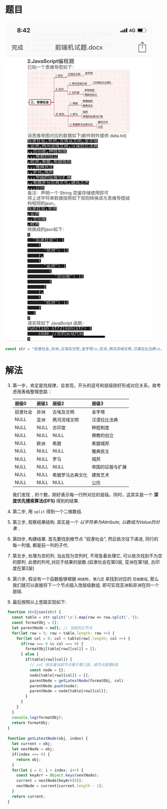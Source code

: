 
# 题目
![str2json](../picture/str2json.png)



```javascript
const str = "奴隶社会,非洲,古埃及文明,金字塔\n,亚洲,两河流域文明,汉谟拉比法典\n,,古印度,种姓制度\n,,,佛教的创立\n,欧洲,希腊,希腊城邦\n,,,雅典民主\n,,罗马,城邦\n,,,帝国的征服与扩展\n,,希腊罗马古典文化,建筑艺术\n,,,公历";
```
# 解法

3. 第一步，肯定是找规律，会发现，开头的逗号和层级刚好形成对应关系，故考虑用表格整理思路：

   | 层级0    | 层级1 | 层级2            | 层级3            |
   | -------- | ----- | ---------------- | ---------------- |
   | 奴隶社会 | 非洲  | 古埃及文明       | 金字塔           |
   | NULL     | 亚洲  | 两河流域文明     | 汉谟拉比法典     |
   | NULL     | NULL  | 古印度           | 种姓制度         |
   | NULL     | NULL  | NULL             | 佛教的创立       |
   | NULL     | 欧洲  | 希腊             | 希腊城邦         |
   | NULL     | NULL  | NULL             | 雅典民主         |
   | NULL     | NULL  | 罗马             | 城邦             |
   | NULL     | NULL  | NULL             | 帝国的征服与扩展 |
   | NULL     | NULL  | 希腊罗马古典文化 | 建筑艺术         |
   | NULL     | NULL  | NULL             | 公历             |

    我们发现 `,` 的个数，刚好表示每一行所对应的层级。同时，这其实是一个 **深度优先搜索算法(DFS)** 得到的结果.
 5. 第二步, 用 `split` 得到一个二维数组.
 6. 第三步, 观察结果结构. 其实是一个 *以字符串为Attribute, 以数组为Value的对象* .
 7. 第四步, 构建结果. 首先要找到根节点 "奴隶社会", 然后依次往下递进, 同行的每一列值, 都是前一列的子代.
 8. 第五步, 处理为空的列. 当出现为空列时, 不用急着处理它, 可以依次找到不为空的那列. 此使的列号,对应于结果的层数.(奴隶社会在第0层, 亚洲在第1层, 古印度在第2层)
 9. 第六步, 假设有一个函数能够根据 `树结构, 第几层` 来找到对应的 `层级数组`, 那么我们就可以直接将下一个节点插入改层级数组. 即可实现亚洲和非洲在同一个层级.
 10. 最后按照以上思路实现如下:
   ```javascript
    function str2json(str) {
      const table = str.split('\n').map(row => row.split(','));
      const formatObj = [];
      let parentNode = null; // 当前的父节点
      for(let row = 0; row < table.length; row ++) {
        for(let col = 0; col < table[row].length; col ++) {
          if(row === 0 && col === 0) {
            formatObj[table[row][col]] = [];
          } else {
            if(table[row][col]) {
              // col 标志着当前节点属于第几层，根节点是第0层
              const node = {};
              node[table[row][col]] = [];
              parentNode = getLatestNode(formatObj, col)
              parentNode.push(node);
              parentNode = node[table[row][col]];
            }
          }
        }
      }
      console.log(formatObj);
      return formatObj;
    }

    function getLatestNode(obj, index) {
      let current = obj;
      let nextNode = obj;
      if(index === 0) {
        return obj;
      }
      for(let i = 0; i < index; i++) {
        const keyArr = Object.keys(nextNode);
        current = nextNode[keyArr[0]];
        nextNode = current[current.length - 1];
      }
      return current;
    }
   ```
